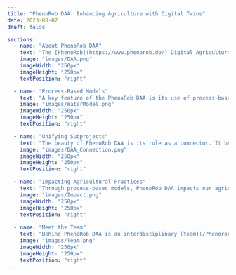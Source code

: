 ```yaml
---
title: "PhenoRob DAA: Enhancing Agriculture with Digital Twins"
date: 2023-08-07
draft: false

sections:  
  - name: "About PhenoRob DAA"
    text: "The [PhenoRob](https://www.phenorob.de/) Digital Agricultural Avatar (DAA) is a focused sub-project within the overarching PhenoRob initiative. Spearheaded mainly by the teams from [University of Bonn](https://www.uni-bonn.de/) and [ForschungZentrum Juelich](https://www.fz-juelich.de/portal/EN/Home/home_node.html), PhenoRob leverages advanced technology to bring substantial advancements in agriculture. Within this context, the DAA takes on the role of a digital twin for the agricultural system. It amalgamates various models that represent biogeochemical, biophysical, agricultural management, and economic aspects, culminating in a comprehensive tool. By doing so, DAA offers predictive insights, becoming a reliable guide for sustainable farming practices."
    image: "images/DAA.png"
    imageWidth: "250px"
    imageHeight: "250px"
    textPosition: "right"

  - name: "Process-Based Models"
    text: "A key feature of the PhenoRob DAA is its use of process-based models. Imagine these models as virtual labs where we can simulate how crops respond to different environmental conditions. One crucial factor that these models handle is water availability. By understanding how water influences crop growth and yield, we can optimize irrigation, minimize water usage, and enhance productivity. It's like having a crystal ball to predict how changes in water availability might impact our crops."
    image: "images/WaterModel.png"
    imageWidth: "250px"
    imageHeight: "250px"
    textPosition: "right"

  - name: "Unifying Subprojects"
    text: "The beauty of PhenoRob DAA is its role as a connector. It bridges various subprojects, creating a harmonious collaboration that brings about unified outcomes and joint publications. Over time, we'll see digital twins of various PhenoRob field sites emerge, showcasing the innovative approaches and results of this groundbreaking project."
    image: "images/DAA_Connection.png"
    imageWidth: "250px"
    imageHeight: "250px"
    textPosition: "right"

  - name: "Impacting Agricultural Practices"
    text: "Through process-based models, PhenoRob DAA impacts our agricultural practices. By capturing how factors like water availability influence crop growth, farmers can make informed decisions. These models act as a compass guiding us towards optimal productivity and food security, while ensuring the sustainability of our resources."
    image: "images/Impact.png"
    imageWidth: "250px"
    imageHeight: "250px"
    textPosition: "right"
  
  - name: "Meet the Team"
    text: "Behind PhenoRob DAA is an interdisciplinary [team](/Phenorob-DAA/members/) from the [University of Bonn](https://www.uni-bonn.de/) and [Forschungszentrum Jülich](https://www.fz-juelich.de/portal/EN/Home/home_node.html). Their diverse backgrounds in fields like computer science, geodesy, robotics, plant science, soil science, economics, and environmental science power this innovative project, setting [PhenoRob](https://www.phenorob.de/) apart as the only [DFG](https://www.dfg.de/)-funded Cluster of Excellence focusing on agriculture."
    image: "images/Team.png"
    imageWidth: "250px"
    imageHeight: "250px"
    textPosition: "right"
---
```


